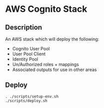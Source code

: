 # AWS Cognito Stack

## Description

An AWS stack which will deploy the following:

* Cognito User Pool
* User Pool Client
* Identity Pool
* Un/Authorized roles + mappings
* Associated outputs for use in other areas

## Deploy

```
. ./scripts/setup-env.sh
./scripts/deploy.sh
```
